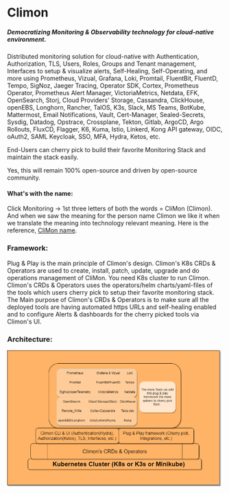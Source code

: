 # Climon
##### Democratizing Monitoring & Observability technology for cloud-native environment. 
Distributed monitoring solution for cloud-native with Authentication, Authorization, TLS, Users, Roles, Groups and Tenant management, Interfaces to setup & visualize alerts, Self-Healing, Self-Operating, and more using Prometheus, Vizual, Grafana, Loki, Promtail, FluentBit, FluentD, Tempo, SigNoz, Jaeger Tracing, Operator SDK, Cortex, Prometheus Operator, Prometheus Alert Manager, VictoriaMetrics, Netdata, EFK, OpenSearch, Storj, Cloud Providers' Storage, Cassandra, ClickHouse, openEBS, Longhorn, Rancher, TalOS, K3s, Slack, MS Teams, BotKube, Mattermost, Email Notifications, Vault, Cert-Manager, Sealed-Secrets, Sysdig, Datadog, Opstrace, Crossplane, Tekton, Gitlab, ArgoCD, Argo Rollouts, FluxCD, Flagger, K6, Kuma, Istio, Linkerd, Kong API gateway, OIDC, oAuth2, SAML Keycloak, SSO, MFA, Hydra, Ketos, etc. 

End-Users can cherry pick to build their favorite Monitoring Stack and maintain the stack easily. 

Yes, this will remain 100% open-source and driven by open-source community. 

#### What's with the name:
Click Monitoring -> 1st three letters of both the words = CliMon (Climon). 
And when we saw the meaning for the person name Climon we like it when we translate the meaning into technology relevant meaning. 
Here is the reference, [CliMon name](https://www.babynology.com/name/climon-m.html). 

### Framework:
Plug & Play is the main principle of Climon's design. 
Climon's K8s CRDs & Operators are used to create, install, patch, update, upgrade and do operations management of CliMon. 
You need K8s cluster to run Climon. 
Climon's CRDs & Operators uses the operators/helm charts/yaml-files of the tools which users cherry pick to setup their favorite monitoring stack. 
The Main purpose of Climon's CRDs & Operators is to make sure all the deployed tools are having automated https URLs and self-healing enabled and to configure Alerts & dashboards for the cherry picked tools via Climon's UI. 

### Architecture:
![Arch. Diagram](climon-monitoring-stack-image.png)
